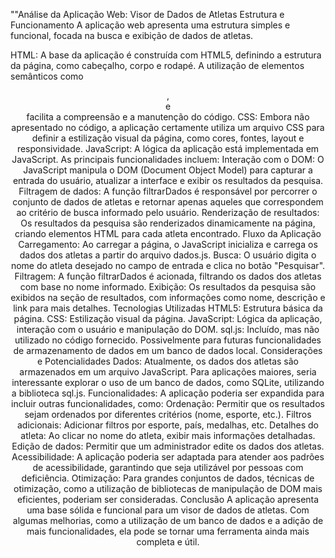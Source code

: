 ""Análise da Aplicação Web: Visor de Dados de Atletas
Estrutura e Funcionamento
A aplicação web apresenta uma estrutura simples e funcional, focada na busca e exibição de dados de atletas.

HTML: A base da aplicação é construída com HTML5, definindo a estrutura da página, como cabeçalho, corpo e rodapé. A utilização de elementos semânticos como <header>, <main> e <footer> facilita a compreensão e a manutenção do código.
CSS: Embora não apresentado no código, a aplicação certamente utiliza um arquivo CSS para definir a estilização visual da página, como cores, fontes, layout e responsividade.
JavaScript: A lógica da aplicação está implementada em JavaScript. As principais funcionalidades incluem:
Interação com o DOM: O JavaScript manipula o DOM (Document Object Model) para capturar a entrada do usuário, atualizar a interface e exibir os resultados da pesquisa.
Filtragem de dados: A função filtrarDados é responsável por percorrer o conjunto de dados de atletas e retornar apenas aqueles que correspondem ao critério de busca informado pelo usuário.
Renderização de resultados: Os resultados da pesquisa são renderizados dinamicamente na página, criando elementos HTML para cada atleta encontrado.
Fluxo da Aplicação
Carregamento: Ao carregar a página, o JavaScript inicializa e carrega os dados dos atletas a partir do arquivo dados.js.
Busca: O usuário digita o nome do atleta desejado no campo de entrada e clica no botão "Pesquisar".
Filtragem: A função filtrarDados é acionada, filtrando os dados dos atletas com base no nome informado.
Exibição: Os resultados da pesquisa são exibidos na seção de resultados, com informações como nome, descrição e link para mais detalhes.
Tecnologias Utilizadas
HTML5: Estrutura básica da página.
CSS: Estilização visual da página.
JavaScript: Lógica da aplicação, interação com o usuário e manipulação do DOM.
sql.js: Incluído, mas não utilizado no código fornecido. Possivelmente para futuras funcionalidades de armazenamento de dados em um banco de dados local.
Considerações e Potencialidades
Dados: Atualmente, os dados dos atletas são armazenados em um arquivo JavaScript. Para aplicações maiores, seria interessante explorar o uso de um banco de dados, como SQLite, utilizando a biblioteca sql.js.
Funcionalidades: A aplicação poderia ser expandida para incluir outras funcionalidades, como:
Ordenação: Permitir que os resultados sejam ordenados por diferentes critérios (nome, esporte, etc.).
Filtros adicionais: Adicionar filtros por esporte, país, medalhas, etc.
Detalhes do atleta: Ao clicar no nome do atleta, exibir mais informações detalhadas.
Edição de dados: Permitir que um administrador edite os dados dos atletas.
Acessibilidade: A aplicação poderia ser adaptada para atender aos padrões de acessibilidade, garantindo que seja utilizável por pessoas com deficiência.
Otimização: Para grandes conjuntos de dados, técnicas de otimização, como a utilização de bibliotecas de manipulação de DOM mais eficientes, poderiam ser consideradas.
Conclusão
A aplicação apresenta uma base sólida e funcional para um visor de dados de atletas. Com algumas melhorias, como a utilização de um banco de dados e a adição de mais funcionalidades, ela pode se tornar uma ferramenta ainda mais completa e útil.
